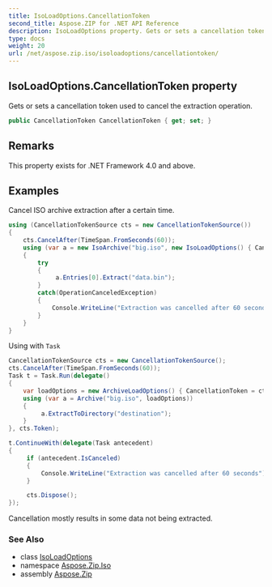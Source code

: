```yaml
---
title: IsoLoadOptions.CancellationToken
second_title: Aspose.ZIP for .NET API Reference
description: IsoLoadOptions property. Gets or sets a cancellation token used to cancel the extraction operation
type: docs
weight: 20
url: /net/aspose.zip.iso/isoloadoptions/cancellationtoken/
---
```

## IsoLoadOptions.CancellationToken property

Gets or sets a cancellation token used to cancel the extraction operation.

```csharp
public CancellationToken CancellationToken { get; set; }
```

## Remarks

This property exists for .NET Framework 4.0 and above.

## Examples

Cancel ISO archive extraction after a certain time.

```csharp
using (CancellationTokenSource cts = new CancellationTokenSource())
{
    cts.CancelAfter(TimeSpan.FromSeconds(60)); 
    using (var a = new IsoArchive("big.iso", new IsoLoadOptions() { CancellationToken = cts.Token }))
    {
        try
        {
             a.Entries[0].Extract("data.bin");
        }
        catch(OperationCanceledException)
        {
            Console.WriteLine("Extraction was cancelled after 60 seconds");
        }
    }
}
```

Using with `Task`

```csharp
CancellationTokenSource cts = new CancellationTokenSource();
cts.CancelAfter(TimeSpan.FromSeconds(60));
Task t = Task.Run(delegate()
{
    var loadOptions = new ArchiveLoadOptions() { CancellationToken = cts.Token };
    using (var a = Archive("big.iso", loadOptions))
    {
         a.ExtractToDirectory("destination");
    }
}, cts.Token);

t.ContinueWith(delegate(Task antecedent)
{
     if (antecedent.IsCanceled)
     {
         Console.WriteLine("Extraction was cancelled after 60 seconds");
     }

     cts.Dispose();
});
```

Cancellation mostly results in some data not being extracted.

### See Also

* class [IsoLoadOptions](../)
* namespace [Aspose.Zip.Iso](../../isoloadoptions/)
* assembly [Aspose.Zip](../../../)



